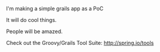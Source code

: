 I'm making a simple grails app as a PoC

It will do cool things.

People will be amazed.

Check out the Groovy/Grails Tool Suite:
http://spring.io/tools

